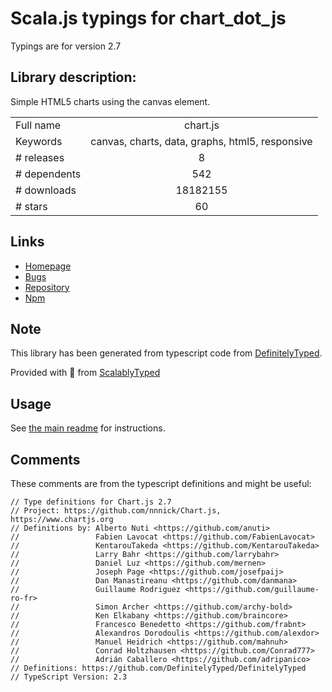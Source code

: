 
# Scala.js typings for chart_dot_js

Typings are for version 2.7

 ## Library description:
Simple HTML5 charts using the canvas element.

|                    |                 |
| ------------------ | :-------------: |
| Full name          | chart.js |
| Keywords           | canvas, charts, data, graphs, html5, responsive |
| # releases         | 8 |
| # dependents       | 542 |
| # downloads        | 18182155 |
| # stars            | 60 |

## Links
- [Homepage](https://www.chartjs.org)
- [Bugs](https://github.com/chartjs/Chart.js/issues)
- [Repository](https://github.com/chartjs/Chart.js)
- [Npm](https://www.npmjs.com/package/chart.js)
    


## Note
This library has been generated from typescript code from [DefinitelyTyped](https://definitelytyped.org).

Provided with :purple_heart: from [ScalablyTyped](https://github.com/oyvindberg/ScalablyTyped)

## Usage
See [the main readme](../../readme.md) for instructions.

## Comments

These comments are from the typescript definitions and might be useful:
```
// Type definitions for Chart.js 2.7
// Project: https://github.com/nnnick/Chart.js, https://www.chartjs.org
// Definitions by: Alberto Nuti <https://github.com/anuti>
//                 Fabien Lavocat <https://github.com/FabienLavocat>
//                 KentarouTakeda <https://github.com/KentarouTakeda>
//                 Larry Bahr <https://github.com/larrybahr>
//                 Daniel Luz <https://github.com/mernen>
//                 Joseph Page <https://github.com/josefpaij>
//                 Dan Manastireanu <https://github.com/danmana>
//                 Guillaume Rodriguez <https://github.com/guillaume-ro-fr>
//                 Simon Archer <https://github.com/archy-bold>
//                 Ken Elkabany <https://github.com/braincore>
//                 Francesco Benedetto <https://github.com/frabnt>
//                 Alexandros Dorodoulis <https://github.com/alexdor>
//                 Manuel Heidrich <https://github.com/mahnuh>
//                 Conrad Holtzhausen <https://github.com/Conrad777>
//                 Adrián Caballero <https://github.com/adripanico>
// Definitions: https://github.com/DefinitelyTyped/DefinitelyTyped
// TypeScript Version: 2.3

```

